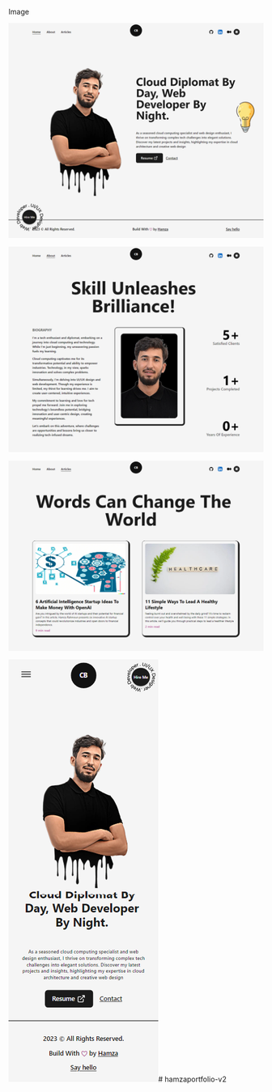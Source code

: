 Image

![Alt text](<website images/home1.png>)


![Alt text](<website images/about.png>)


![Alt text](<website images/article.png>)


![Alt text](<website images/phone.png>)# hamzaportfolio-v2

